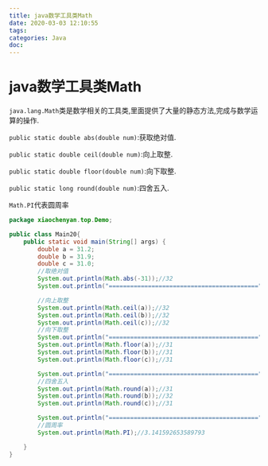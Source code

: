 ```yaml
---
title: java数学工具类Math
date: 2020-03-03 12:10:55
tags:
categories: Java
doc:
---
```


# java数学工具类Math

`java.lang.Math`类是数学相关的工具类,里面提供了大量的静态方法,完成与数学运算的操作.

`public static double abs(double num)`:获取绝对值.

`public static double ceil(double num)`:向上取整.

`public static double floor(double num)`:向下取整.

`public static long round(double num)`:四舍五入.

`Math.PI`代表圆周率

```java
package xiaochenyan.top.Demo;

public class Main20{
    public static void main(String[] args) {
        double a = 31.2;
        double b = 31.9;
        double c = 31.0;
        //取绝对值
        System.out.println(Math.abs(-31));//32
        System.out.println("==========================================");

        //向上取整
        System.out.println(Math.ceil(a));//32
        System.out.println(Math.ceil(b));//32
        System.out.println(Math.ceil(c));//32
        //向下取整
        System.out.println("==========================================");
        System.out.println(Math.floor(a));//31
        System.out.println(Math.floor(b));//31
        System.out.println(Math.floor(c));//31

        System.out.println("==========================================");
        //四舍五入
        System.out.println(Math.round(a));//31
        System.out.println(Math.round(b));//32
        System.out.println(Math.round(c));//31

        System.out.println("==========================================");
        //圆周率
        System.out.println(Math.PI);//3.141592653589793

    }
}


```

